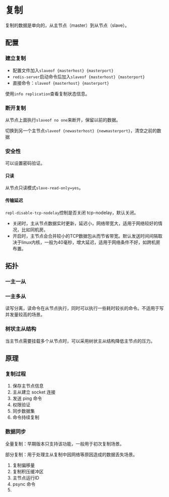 # 复制

复制的数据是单向的，从主节点（master）到从节点（slave）。

## 配置

### 建立复制

- 配置文件加入`slaveof {masterhost} {masterport}`
- `redis-server`启动命令后加入`slaveof {masterhost} {masterport}`
- 直接命令：`slaveof {masterhost} {masterport}`

使用`info replication`查看复制状态信息。

### 断开复制

从节点上面执行`slaveof no one`来断开，保留以前的数据。

切换到另一个主节点`slaveof {newasterhost} {newmasterport}`，清空之前的数据

### 安全性

可以设置密码验证。

#### 只读

从节点只读模式`slave-read-only=yes`。

#### 传输延迟

`repl-disable-tcp-nodelay`控制是否关闭 tcp-nodelay，默认关闭。

- 关闭时，主从节点数据实时更新，延迟小，网络带宽大，适用于网络较好的情况，比如同机房。
- 开启时，主节点会合并较小的TCP数据包从而节省带宽。默认发送时间间隔取决于linux内核，一般为40毫秒，增大延迟，适用于网络条件不好，如跨机房布置。

## 拓扑

### 一主一从

### 一主多从

读写分离，读命令在从节点执行，同时可以执行一些耗时较长的命令。不适用于写并发量较高的场景。

### 树状主从结构

当主节点需要挂载多个从节点时，可以采用树状主从结构降低主节点的压力。

## 原理

### 复制过程

1. 保存主节点信息
2. 主从建立 socket 连接
3. 发送 ping 命令
4. 权限验证
5. 同步数据集
6. 命令持续复制

### 数据同步

全量复制：早期版本只支持该功能，一般用于初次复制场景。

部分复制：用于处理主从复制中因网络等原因造成的数据丢失场景。

1. 复制偏移量
2. 复制积压缓冲区
3. 主节点运行ID
4. psync 命令
5. 

